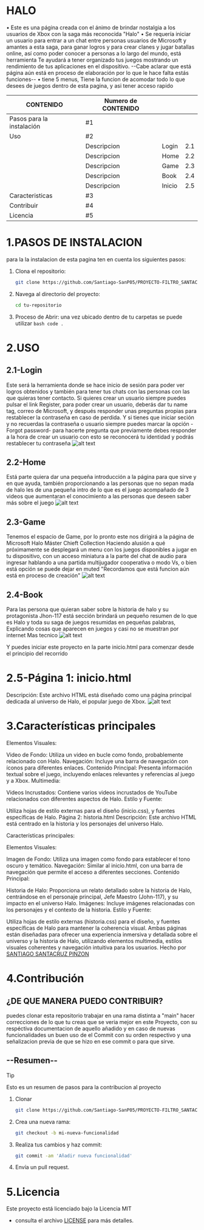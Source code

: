# HALO
• Este es una página creada con el ánimo de brindar nostalgia a los usuarios de Xbox con la saga más reconocida "Halo"
• Se requería iniciar un usuario para entrar a un chat entre personas usuarios de Microsoft y amantes a esta saga, para ganar logros y para crear clanes y jugar batallas online, así como poder conocer a personas a lo largo del mundo, está herramienta Te ayudará a tener organizado tus juegos mostrando un rendimiento de tus aplicaciones en el dispositivo.
--Cabe aclarar que está página aún está en proceso de elaboración por lo que le hace falta estás funciones--
•  tiene 5 menus, Tiene la funcion de acomodar todo lo que desees de juegos dentro de esta pagina, y asi tener acceso rapido

|CONTENIDO| Numero de CONTENIDO |||
|--|--|--|--|
|Pasos para la instalación|#1|||
|Uso|#2|||
||Descripcion|Login|2.1|
||Descripcion|Home|2.2|
||Descripcion|Game|2.3|
||Descripcion|Book|2.4|
||Descripcion|Inicio|2.5|
|Caracteristicas|#3|||
|Contribuir|#4|||
|Licencia|#5|||

# 1.PASOS DE INSTALACION 

para la la instalacion de esta pagina ten en cuenta los siguientes pasos:
1. Clona el repositorio:
    ```bash
    git clone https://github.com/Santiago-SanP05/PROYECTO-FILTRO_SANTACRUZSANTIAGO.git
    ```
2. Navega al directorio del proyecto:
    ```bash
    cd tu-repositorio
    ```
3. Proceso de Abrir:
   una vez ubicado dentro de tu carpetas se puede utilizar
       ```bash
    code .
       ```


   
# 2.USO

## 2.1-Login
Este será la herramienta donde se hace inicio de sesión para poder ver logros obtenidos y también para tener tus chats con las personas con las que quieras tener contacto.
Si quieres crear un usuario siempre puedes pulsar el link Register, para poder crear un usuario, deberás dar tu name tag, correo de Microsoft, y después responder unas preguntas propias para restablecer la contraseña en caso de perdida.
Y si tienes que iniciar seción y no recuerdas la contraseña o usuario siempre puedes marcar la opción -Forgot password- para hacerte pregunta que previamente debes responder a la hora de crear un usuario con esto se reconocerá tu identidad y podrás restablecer tu contraseña 
![alt text](<capturas/Captura desde 2024-07-24 11-57-28.png>)




## 2.2-Home
Está parte quiera dar una pequeña introducción a la página para que sirve y en que ayuda, también proporcionando a las personas que no sepan mada de halo les de una pequeña intro de lo que es el juego acompañado de 3 videos que aumentaran el conocimiento a las personas que deseen saber más sobre el juego 
![alt text](<capturas/Captura desde 2024-07-24 11-57-22.png>)



## 2.3-Game
Tenemos el espacio de Game, por lo pronto este nos dirigirá a la página de Microsoft Halo Máster Chieft Collection Haciendo alusión a qué próximamente se desplegará un menu con los juegos disponibles a jugar en tu dispositivo, con un acceso miniatura a la parte del chat de audio para ingresar hablando a una partida multijugador cooperativa o modo Vs, o bien está opción se puede dejar en muted
"Recordamos que está funcion aún está en proceso de creación"
 ![alt text](<capturas/Captura desde 2024-07-24 11-57-38.png>)



## 2.4-Book
Para las persona que quieran saber sobre la historia de halo y su protagonista Jhon-117 está sección brindará un pequeño resumen de lo que es Halo y toda su saga de juegos resumidas en pequeñas palabras, Explicando cosas que aparecen en juegos y casi no se muestran por internet
 Mas tecnico
 ![alt text](<capturas/Captura desde 2024-07-24 11-57-47.png>)



Y puedes iniciar este proyecto en la parte inicio.html para comenzar desde el principio del recorrido
# 2.5-Página 1: inicio.html
Descripción:
Este archivo HTML está diseñado como una página principal dedicada al universo de Halo, el popular juego de Xbox.
![alt text](<capturas/Captura desde 2024-07-24 11-57-14.png>)

# 3.Características principales

Elementos Visuales:

Video de Fondo: Utiliza un video en bucle como fondo, probablemente relacionado con Halo.
Navegación: Incluye una barra de navegación con íconos para diferentes enlaces.
Contenido Principal: Presenta información textual sobre el juego, incluyendo enlaces relevantes y referencias al juego y a Xbox.
Multimedia:

Videos Incrustados: Contiene varios videos incrustados de YouTube relacionados con diferentes aspectos de Halo.
Estilo y Fuente:

Utiliza hojas de estilo externas para el diseño (inicio.css), y fuentes específicas de Halo.
Página 2: historia.html
Descripción:
Este archivo HTML está centrado en la historia y los personajes del universo Halo.

Características principales:

Elementos Visuales:

Imagen de Fondo: Utiliza una imagen como fondo para establecer el tono oscuro y temático.
Navegación: Similar al inicio.html, con una barra de navegación que permite el acceso a diferentes secciones.
Contenido Principal:

Historia de Halo: Proporciona un relato detallado sobre la historia de Halo, centrándose en el personaje principal, Jefe Maestro (John-117), y su impacto en el universo Halo.
Imágenes: Incluye imágenes relacionadas con los personajes y el contexto de la historia.
Estilo y Fuente:

Utiliza hojas de estilo externas (historia.css) para el diseño, y fuentes específicas de Halo para mantener la coherencia visual.
Ambas páginas están diseñadas para ofrecer una experiencia inmersiva y detallada sobre el universo y la historia de Halo, utilizando elementos multimedia, estilos visuales coherentes y navegación intuitiva para los usuarios.
Hecho por [SANTIAGO SANTACRUZ PINZON](https://github.com/Santiago-SanP05)

# 4.Contribución
## ¿DE QUE MANERA PUEDO CONTRIBUIR?
puedes clonar esta repositorio trabajar en una rama distinta a "main" hacer correcciones de lo que tu creas que se veria mejor en este Proyecto, con su respéctiva documentacion de aquello añadido
y en caso de nuevas funcionalidades un buen uso de el Commit con su orden respectivo y una señalizacion previa de que se hizo en ese commit o  para que sirve.
## --Resumen--
> [!TIP]
> Esto es un resumen de pasos para la contribucion al proyecto
>1. Clonar
>       ```bash
>    git clone https://github.com/Santiago-SanP05/PROYECTO-FILTRO_SANTACRUZSANTIAGO.git
>       ```
>2. Crea una nueva rama:
>    ```bash
>    git checkout -b mi-nueva-funcionalidad
>    ```
>3. Realiza tus cambios y haz commit:
>    ```bash
>    git commit -am 'Añadir nueva funcionalidad'
>    ```
>4. Envía un pull request.


# 5.Licencia
Este proyecto está licenciado bajo la Licencia MIT
- consulta el archivo [LICENSE](LICENSE) para más detalles.
   
